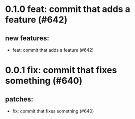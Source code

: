 # 0.1.0 feat: commit that adds a feature (#642)

## new features:
* feat: commit that adds a feature (#642)

# 0.0.1 fix: commit that fixes something (#640)

## patches:
* fix: commit that fixes something (#640)

